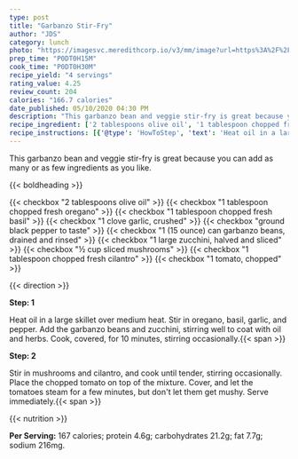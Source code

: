 ```yaml
---
type: post
title: "Garbanzo Stir-Fry"
author: "JDS"
category: lunch
photo: "https://imagesvc.meredithcorp.io/v3/mm/image?url=https%3A%2F%2Fimages.media-allrecipes.com%2Fuserphotos%2F1106458.jpg"
prep_time: "P0DT0H15M"
cook_time: "P0DT0H30M"
recipe_yield: "4 servings"
rating_value: 4.25
review_count: 204
calories: "166.7 calories"
date_published: 05/10/2020 04:30 PM
description: "This garbanzo bean and veggie stir-fry is great because you can add as many or as few ingredients as you like."
recipe_ingredient: ['2 tablespoons olive oil', '1 tablespoon chopped fresh oregano', '1 tablespoon chopped fresh basil', '1 clove garlic, crushed', 'ground black pepper to taste', '1 (15 ounce) can garbanzo beans, drained and rinsed', '1 large zucchini, halved and sliced', '½ cup sliced mushrooms', '1 tablespoon chopped fresh cilantro', '1 tomato, chopped']
recipe_instructions: [{'@type': 'HowToStep', 'text': 'Heat oil in a large skillet over medium heat. Stir in oregano, basil, garlic, and pepper. Add the garbanzo beans and zucchini, stirring well to coat with oil and herbs. Cook, covered, for 10 minutes, stirring occasionally.\n'}, {'@type': 'HowToStep', 'text': "Stir in mushrooms and cilantro, and cook until tender, stirring occasionally. Place the chopped tomato on top of the mixture. Cover, and let the tomatoes steam for a few minutes, but don't let them get mushy. Serve immediately.\n"}]
---
```


This garbanzo bean and veggie stir-fry is great because you can add as many or as few ingredients as you like. 

{{< boldheading >}}

{{< checkbox "2 tablespoons olive oil" >}}
{{< checkbox "1 tablespoon chopped fresh oregano" >}}
{{< checkbox "1 tablespoon chopped fresh basil" >}}
{{< checkbox "1 clove garlic, crushed" >}}
{{< checkbox "ground black pepper to taste" >}}
{{< checkbox "1 (15 ounce) can garbanzo beans, drained and rinsed" >}}
{{< checkbox "1 large zucchini, halved and sliced" >}}
{{< checkbox "½ cup sliced mushrooms" >}}
{{< checkbox "1 tablespoon chopped fresh cilantro" >}}
{{< checkbox "1  tomato, chopped" >}}


{{< direction >}}

**Step: 1**

Heat oil in a large skillet over medium heat. Stir in oregano, basil, garlic, and pepper. Add the garbanzo beans and zucchini, stirring well to coat with oil and herbs. Cook, covered, for 10 minutes, stirring occasionally.{{< span >}}

**Step: 2**

Stir in mushrooms and cilantro, and cook until tender, stirring occasionally. Place the chopped tomato on top of the mixture. Cover, and let the tomatoes steam for a few minutes, but don't let them get mushy. Serve immediately.{{< span >}}

{{< nutrition >}}

**Per Serving:** 167 calories; protein 4.6g; carbohydrates 21.2g; fat 7.7g; sodium 216mg.
